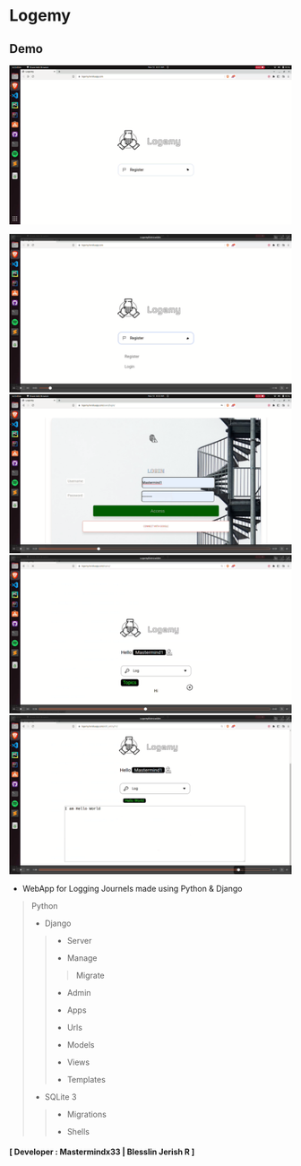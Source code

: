 # Logemy

## Demo 

![Demo](Demo/Logemy1.png)

![Demo](Demo/Logemy2.png)
![Demo](Demo/Logemy3.png)
![Demo](Demo/Logemy4.png)![Demo](Demo/Logemy5.png)
-  WebApp for Logging Journels made using Python &amp; Django
> Python
>- Django
>> 
>> - Server
>> 
>> - Manage
>>
>>>Migrate
>>>
>> - Admin
>>
>> - Apps
>>
>> - Urls
>>
>> - Models
>>
>> - Views
>>
>> - Templates
>>
>- SQLite 3
>>
>> - Migrations
>>
>> - Shells
>>

#### [ Developer : Mastermindx33  | Blesslin Jerish R ]
